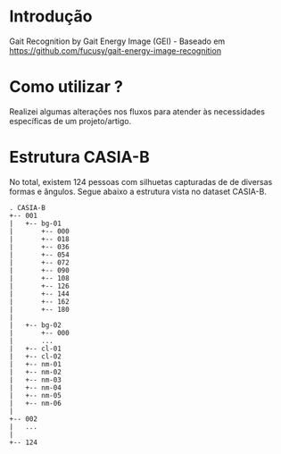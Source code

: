 # Introdução

Gait Recognition by Gait Energy Image (GEI) - Baseado em https://github.com/fucusy/gait-energy-image-recognition

# Como utilizar ?

Realizei algumas alterações nos fluxos para atender às necessidades específicas de um projeto/artigo.

# Estrutura CASIA-B

No total, existem 124 pessoas com silhuetas capturadas de de diversas formas e ângulos. Segue abaixo a estrutura vista no dataset CASIA-B.

```
. CASIA-B
+-- 001
|   +-- bg-01
|       +-- 000
|       +-- 018
|       +-- 036
|       +-- 054
|       +-- 072
|       +-- 090
|       +-- 108
|       +-- 126
|       +-- 144
|       +-- 162
|       +-- 180
|   
|   +-- bg-02
|       +-- 000
|       ...
|   +-- cl-01
|   +-- cl-02
|   +-- nm-01
|   +-- nm-02
|   +-- nm-03
|   +-- nm-04
|   +-- nm-05
|   +-- nm-06
|
+-- 002
|   ...
|
+-- 124

```
